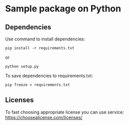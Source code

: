 # Sample package on Python
## Dependencies
Use command to install dependencies:

``
pip install -r requirements.txt
``

or

``
python setup.py
``

To save dependencies to requirements.txt:

``
pip freeze > requirements.txt
``

## Licenses
To fast choosing appropriate license you can use service:
https://choosealicense.com/licenses/